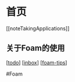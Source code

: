 
# 首页
[[noteTakingApplications]]


## 关于Foam的使用

[[todo]]
[[inbox]]
[[foam-tips]]

#Foam

[//begin]: # "Autogenerated link references for markdown compatibility"
[todo]: todo "Todo"
[inbox]: inbox "Inbox"
[foam-tips]: foam-tips "Foam tips"
[//end]: # "Autogenerated link references"